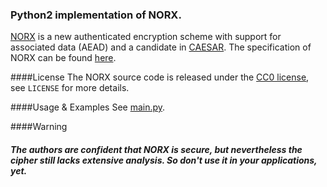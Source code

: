 ### Python2 implementation of NORX.

[NORX](https://norx.io) is a new authenticated encryption scheme with support for associated data (AEAD) and a candidate in [CAESAR](http://competitions.cr.yp.to/caesar.html). The specification of NORX can be found [here](https://norx.io/data/norx.pdf).

####License
The NORX source code is released under the [CC0 license](https://creativecommons.org/publicdomain/zero/1.0/), see `LICENSE` for more details.

####Usage & Examples
See [main.py](https://github.com/Daeinar/norx-py/blob/master/main.py).

####Warning
##### The authors are confident that NORX is secure, but nevertheless the cipher still lacks extensive analysis. So don't use it in your applications, yet.

